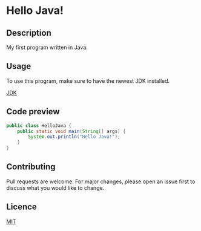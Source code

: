# Hello Java!

## Description
My first program written in Java.

## Usage
To use this program, make sure to have the newest JDK installed.

[JDK](https://www.oracle.com/java/technologies/javase/javase-jdk8-downloads.html)

## Code preview

```java
public class HelloJava {
    public static void main(String[] args) {
        System.out.println("Hello Java!");
    }
}
```

## Contributing

Pull requests are welcome. For major changes, please open an issue first to discuss what you would like to change.

## Licence

[MIT](https://choosealicense.com/licenses/mit/)